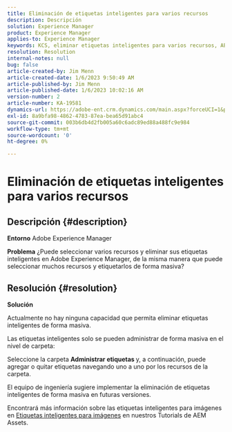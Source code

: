 ```yaml
---
title: Eliminación de etiquetas inteligentes para varios recursos
description: Descripción
solution: Experience Manager
product: Experience Manager
applies-to: Experience Manager
keywords: KCS, eliminar etiquetas inteligentes para varios recursos, AEM, Adobe Experience Manager, preguntas más frecuentes
resolution: Resolution
internal-notes: null
bug: false
article-created-by: Jim Menn
article-created-date: 1/6/2023 9:50:49 AM
article-published-by: Jim Menn
article-published-date: 1/6/2023 10:02:16 AM
version-number: 2
article-number: KA-19581
dynamics-url: https://adobe-ent.crm.dynamics.com/main.aspx?forceUCI=1&pagetype=entityrecord&etn=knowledgearticle&id=18a63f93-a78d-ed11-81ac-6045bd006704
exl-id: 8a9bfa98-4862-4783-87ea-bea65d91abc4
source-git-commit: 003b6db4d2fb005a60c6adc89ed88a488fc9e984
workflow-type: tm+mt
source-wordcount: '0'
ht-degree: 0%

---
```


# Eliminación de etiquetas inteligentes para varios recursos

## Descripción {#description}


<b>Entorno</b>
Adobe Experience Manager

<b>Problema</b>
¿Puede seleccionar varios recursos y eliminar sus etiquetas inteligentes en Adobe Experience Manager, de la misma manera que puede seleccionar muchos recursos y etiquetarlos de forma masiva?


## Resolución {#resolution}


<b>Solución</b>

Actualmente no hay ninguna capacidad que permita eliminar etiquetas inteligentes de forma masiva.

Las etiquetas inteligentes solo se pueden administrar de forma masiva en el nivel de carpeta:

Seleccione la carpeta  <b>Administrar etiquetas </b>y, a continuación, puede agregar o quitar etiquetas navegando uno a uno por los recursos de la carpeta.

El equipo de ingeniería sugiere implementar la eliminación de etiquetas inteligentes de forma masiva en futuras versiones.

Encontrará más información sobre las etiquetas inteligentes para imágenes en [Etiquetas inteligentes para imágenes](https://experienceleague.adobe.com/docs/experience-manager-learn/assets/metadata/image-smart-tags.html?lang=es) en nuestros Tutorials de AEM Assets.
